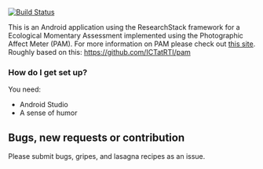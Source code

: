 

[![Build Status](https://travis-ci.org/ICTatRTI/pam-android.svg?branch=master)](https://travis-ci.org/ICTatRTI/pam-android)

This is an Android application using the ResearchStack framework for a Ecological Momentary Assessment implemented using the Photographic Affect Meter (PAM).  For more information on PAM please check out [this site](http://idl.cornell.edu/projects/pam/). Roughly based on this: https://github.com/ICTatRTI/pam

### How do I get set up? ###

You need:

* Android Studio
* A sense of humor


Bugs, new requests or contribution
--------------
Please submit bugs, gripes, and lasagna recipes as an issue. 
